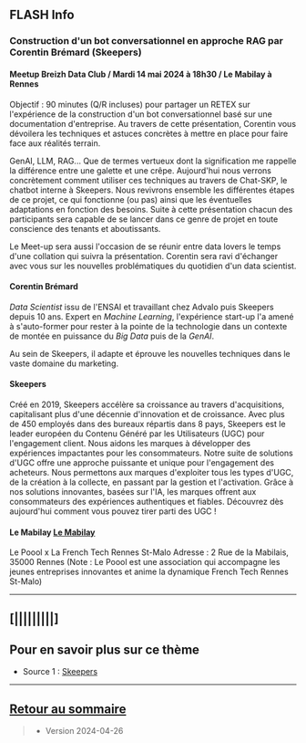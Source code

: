 ## FLASH Info



### Construction d'un bot conversationnel en approche RAG par Corentin Brémard (Skeepers)

#### Meetup Breizh Data Club / Mardi 14 mai 2024 à 18h30 / Le Mabilay à Rennes
Objectif : 90 minutes (Q/R incluses) pour partager un RETEX sur l'expérience de la construction d'un bot conversationnel basé sur une documentation d'entreprise. Au travers de cette présentation, Corentin vous dévoilera les techniques et astuces concrètes à mettre en place pour faire face aux réalités terrain.

GenAI, LLM, RAG... Que de termes vertueux dont la signification me rappelle la différence entre une galette et une crêpe. Aujourd'hui nous verrons concrètement comment utiliser ces techniques au travers de Chat-SKP, le chatbot interne à Skeepers. Nous revivrons ensemble les différentes étapes de ce projet, ce qui fonctionne (ou pas) ainsi que les éventuelles adaptations
en fonction des besoins. Suite à cette présentation chacun des participants sera capable de se lancer dans ce genre de projet en toute conscience des tenants et aboutissants.

Le Meet-up sera aussi l'occasion de se réunir entre data lovers le temps d'une collation qui suivra la présentation. Corentin sera ravi d'échanger avec vous sur les nouvelles problématiques du quotidien d'un data scientist.



#### Corentin Brémard 
_Data Scientist_ issu de l'ENSAI et travaillant chez Advalo puis Skeepers depuis 10 ans.
Expert en _Machine Learning_, l'expérience start-up l'a amené à s'auto-former pour rester à la pointe de la technologie dans un contexte de montée en puissance du _Big Data_ puis de la _GenAI_. 

Au sein de Skeepers, il adapte et éprouve les nouvelles techniques dans le vaste domaine du marketing.


#### Skeepers
Créé en 2019, Skeepers accélère sa croissance au travers d'acquisitions, capitalisant plus d'une décennie d'innovation et de croissance. Avec plus de 450 employés dans des bureaux répartis dans 8 pays, Skeepers est le leader européen du Contenu Généré par les Utilisateurs (UGC) pour l'engagement client. Nous aidons les marques à développer des expériences impactantes pour les consommateurs. Notre suite de solutions d'UGC offre une approche puissante et unique pour l'engagement des acheteurs. Nous permettons aux marques d'exploiter tous les types d'UGC, de la création à la collecte, en passant par la gestion et l'activation. Grâce à nos solutions innovantes, basées sur l'IA, les marques offrent aux consommateurs des expériences authentiques et fiables. Découvrez dès aujourd'hui comment vous pouvez tirer parti des UGC !


#### Le Mabilay [Le Mabilay](https://metropole.rennes.fr/dit-le-ou-la-mabilay)

Le Poool x La French Tech Rennes St-Malo
Adresse : 2 Rue de la Mabilais, 35000 Rennes
(Note : Le Poool est une association qui accompagne les jeunes entreprises innovantes et anime la dynamique French Tech Rennes St-Malo)




---

## [|||||||||] 
>
## Pour en savoir plus sur ce thème

- Source 1 : [Skeepers](https://skeepers.io/fr/)


---

## [Retour au sommaire](https://dcn-prof.github.io/breizhdataclub/)
  
>

>  *  Version 2024-04-26
